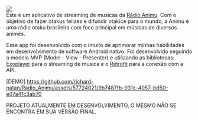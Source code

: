 ![](https://www.animu.com.br/wp-content/uploads/2021/04/Logo-nova-com-slogan.png)<br>
Este é um aplicativo de streaming de musicas da [Rádio Animu](https://www.animu.com.br/). Com o objetivo de fazer otakus felizes e difundir otakice para o mundo, a Animu é uma rádio otaku brasileira com foco principal em músicas de diversos animes.

Esse app foi desenvolvido com o intuito de aprimorar minhas habilidades em desenvolvimento de software Android nativo. Foi desenvolvido seguindo o modelo MVP (Model - View - Presenter) e utilizando as bibliotecas: [Exoplayer](https://developer.android.com/guide/topics/media/exoplayer?hl=pt-br) para o streaming de musica e o [Retrofit](https://square.github.io/retrofit/) para a conexão com a API.

[DEMO]
https://github.com/richard-natan/Radio_Animu/assets/57724021/9b7487fb-931c-4057-bd50-e07a41c3ab70

PROJETO ATUALMENTE EM DESENVOLVIMENTO, O MESMO NÃO SE ENCONTRA EM SUA VERSÃO FINAL.
